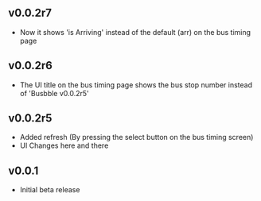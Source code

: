 ## v0.0.2r7
-   Now it shows 'is Arriving' instead of the default (arr) on the bus timing page

## v0.0.2r6
-   The UI title on the bus timing page shows the bus stop number instead of 'Busbble v0.0.2r5'

## v0.0.2r5
-   Added refresh (By pressing the select button on the bus timing screen)
-   UI Changes here and there

## v0.0.1
-   Initial beta release